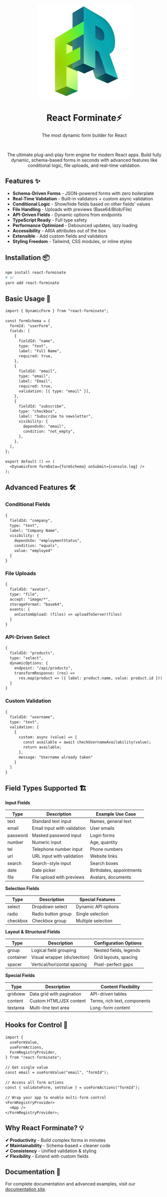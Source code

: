 <div align="center">
        <a href="#" title="React-Forminate">
            <img src="./public/assets/React-Forminate-Logo-800x800-bg-transparent.webp" width="300" alt="React Forminate Header" />
        </a>
</div>

<h1 align="center">React Forminate⚡️</h1>
<p align="center">The most dynamic form builder for React</p>
<br />
<p align="center">The ultimate plug-and-play form engine for modern React apps. Build fully dynamic, schema-based forms in seconds with advanced features like conditional logic, file uploads, and real-time validation.</p>

## Features ✨

- **Schema-Driven Forms** - JSON-powered forms with zero boilerplate
- **Real-Time Validation** - Built-in validators + custom async validation
- **Conditional Logic** - Show/hide fields based on other fields' values
- **File Handling** - Uploads with previews (Base64/Blob/File)
- **API-Driven Fields** - Dynamic options from endpoints
- **TypeScript Ready** - Full type safety
- **Performance Optimized** - Debounced updates, lazy loading
- **Accessibility** - ARIA attributes out of the box
- **Extensible** - Add custom fields and validators
- **Styling Freedom** - Tailwind, CSS modules, or inline styles

## Installation 📦

```bash
npm install react-forminate
# or
yarn add react-forminate
```

## Basic Usage 🚀

```tsx
import { DynamicForm } from "react-forminate";

const formSchema = {
  formId: "userForm",
  fields: [
    {
      fieldId: "name",
      type: "text",
      label: "Full Name",
      required: true,
    },
    {
      fieldId: "email",
      type: "email",
      label: "Email",
      required: true,
      validation: [{ type: "email" }],
    },
    {
      fieldId: "subscribe",
      type: "checkbox",
      label: "Subscribe to newsletter",
      visibility: {
        dependsOn: "email",
        condition: "not_empty",
      },
    },
  ],
};

export default () => (
  <DynamicForm formData={formSchema} onSubmit={console.log} />
);
```

## Advanced Features 🛠

### Conditional Fields

```tsx
{
  fieldId: "company",
  type: "text",
  label: "Company Name",
  visibility: {
    dependsOn: "employmentStatus",
    condition: "equals",
    value: "employed"
  }
}
```

### File Uploads

```tsx
{
  fieldId: "avatar",
  type: "file",
  accept: "image/*",
  storageFormat: "base64",
  events: {
    onCustomUpload: (files) => uploadToServer(files)
  }
}
```

### API-Driven Select

```tsx
{
  fieldId: "products",
  type: "select",
  dynamicOptions: {
    endpoint: "/api/products",
    transformResponse: (res) =>
      res.map(product => ({ label: product.name, value: product.id }))
  }
}
```

### Custom Validation

```tsx
{
  fieldId: "username",
  type: "text",
  validation: [
    {
      custom: async (value) => {
        const available = await checkUsernameAvailability(value);
        return available;
      },
      message: "Username already taken"
    }
  ]
}
```

## Field Types Supported 🏗️

**Input Fields**

| Type     | Description                 | Example Use Case         |
| -------- | --------------------------- | ------------------------ |
| text     | Standard text input         | Names, general text      |
| email    | Email input with validation | User emails              |
| password | Masked password input       | Login forms              |
| number   | Numeric input               | Age, quantity            |
| tel      | Telephone number input      | Phone numbers            |
| url      | URL input with validation   | Website links            |
| search   | Search-style input          | Search boxes             |
| date     | Date picker                 | Birthdates, appointments |
| file     | File upload with previews   | Avatars, documents       |

**Selection Fields**

| Type     | Description        | Special Features    |
| -------- | ------------------ | ------------------- |
| select   | Dropdown select    | Dynamic API options |
| radio    | Radio button group | Single selection    |
| checkbox | Checkbox group     | Multiple selection  |

**Layout & Structural Fields**

| Type      | Description                  | Configuration Options  |
| --------- | ---------------------------- | ---------------------- |
| group     | Logical field grouping       | Nested fields, legends |
| container | Visual wrapper (div/section) | Grid layouts, spacing  |
| spacer    | Vertical/horizontal spacing  | Pixel-perfect gaps     |

**Special Fields**

| Type     | Description               | Content Flexibility          |
| -------- | ------------------------- | ---------------------------- |
| gridview | Data grid with pagination | API-driven tables            |
| content  | Custom HTML/JSX content   | Terms, rich text, components |
| textarea | Multi-line text area      | Long-form content            |

## Hooks for Control 🎣

```tsx
import {
  useFormValue,
  useFormActions,
  FormRegistryProvider,
} from "react-forminate";

// Get single value
const email = useFormValue("email", "formId");

// Access all form actions
const { validateForm, setValue } = useFormActions("formId");

// Wrap your app to enable multi-form control
<FormRegistryProvider>
  <App />
</FormRegistryProvider>;
```

## Why React Forminate? 💡

**✔ Productivity** - Build complex forms in minutes<br />
**✔ Maintainability** - Schema-based = cleaner code<br />
**✔ Consistency** - Unified validation & styling<br />
**✔ Flexibility** - Extend with custom fields<br />

## Documentation 📖

For complete documentation and advanced examples, visit our [documentation site](https://react-forminate.netlify.app/).
